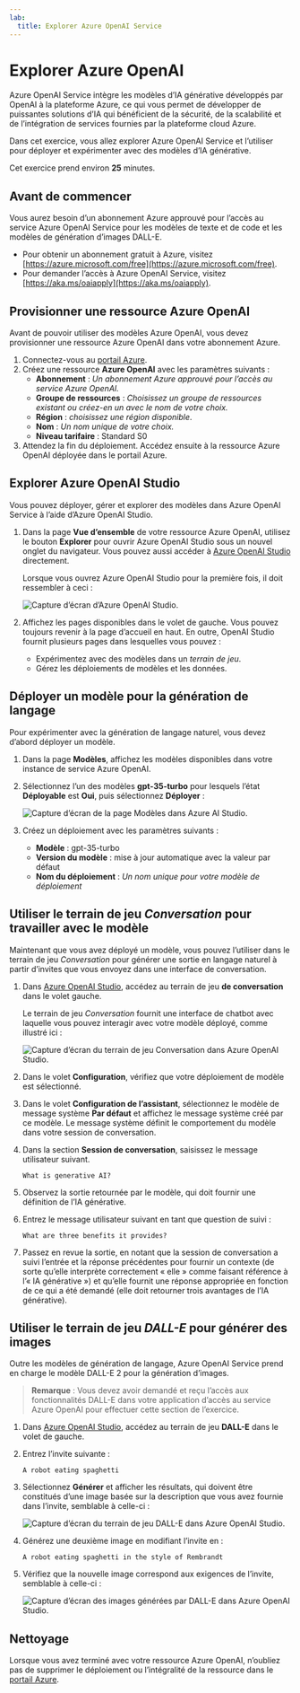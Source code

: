 ```yaml
---
lab:
  title: Explorer Azure OpenAI Service
---
```


# Explorer Azure OpenAI

Azure OpenAI Service intègre les modèles d’IA générative développés par OpenAI à la plateforme Azure, ce qui vous permet de développer de puissantes solutions d’IA qui bénéficient de la sécurité, de la scalabilité et de l’intégration de services fournies par la plateforme cloud Azure.

Dans cet exercice, vous allez explorer Azure OpenAI Service et l’utiliser pour déployer et expérimenter avec des modèles d’IA générative.

Cet exercice prend environ **25** minutes.

## Avant de commencer

Vous aurez besoin d’un abonnement Azure approuvé pour l’accès au service Azure OpenAI Service pour les modèles de texte et de code et les modèles de génération d’images DALL-E.

- Pour obtenir un abonnement gratuit à Azure, visitez [https://azure.microsoft.com/free](https://azure.microsoft.com/free).
- Pour demander l’accès à Azure OpenAI Service, visitez [https://aka.ms/oaiapply](https://aka.ms/oaiapply).

## Provisionner une ressource Azure OpenAI

Avant de pouvoir utiliser des modèles Azure OpenAI, vous devez provisionner une ressource Azure OpenAI dans votre abonnement Azure.

1. Connectez-vous au [portail Azure](https://portal.azure.com).
2. Créez une ressource **Azure OpenAI** avec les paramètres suivants :
    - **Abonnement** : *Un abonnement Azure approuvé pour l’accès au service Azure OpenAI.*
    - **Groupe de ressources** : *Choisissez un groupe de ressources existant ou créez-en un avec le nom de votre choix.*
    - **Région** : *choisissez une région disponible*.
    - **Nom** : *Un nom unique de votre choix.*
    - **Niveau tarifaire** : Standard S0
3. Attendez la fin du déploiement. Accédez ensuite à la ressource Azure OpenAI déployée dans le portail Azure.

## Explorer Azure OpenAI Studio

Vous pouvez déployer, gérer et explorer des modèles dans Azure OpenAI Service à l’aide d’Azure OpenAI Studio.

1. Dans la page **Vue d’ensemble** de votre ressource Azure OpenAI, utilisez le bouton **Explorer** pour ouvrir Azure OpenAI Studio sous un nouvel onglet du navigateur. Vous pouvez aussi accéder à [Azure OpenAI Studio](https://oai.azure.com/) directement.

    Lorsque vous ouvrez Azure OpenAI Studio pour la première fois, il doit ressembler à ceci :

    ![Capture d’écran d’Azure OpenAI Studio.](./media/generative-ai/ai-studio.png)

1. Affichez les pages disponibles dans le volet de gauche. Vous pouvez toujours revenir à la page d’accueil en haut. En outre, OpenAI Studio fournit plusieurs pages dans lesquelles vous pouvez :
    - Expérimentez avec des modèles dans un *terrain de jeu*.
    - Gérez les déploiements de modèles et les données.

## Déployer un modèle pour la génération de langage

Pour expérimenter avec la génération de langage naturel, vous devez d’abord déployer un modèle.

1. Dans la page **Modèles**, affichez les modèles disponibles dans votre instance de service Azure OpenAI.
1. Sélectionnez l’un des modèles **gpt-35-turbo** pour lesquels l’état **Déployable** est **Oui**, puis sélectionnez **Déployer** :

    ![Capture d’écran de la page Modèles dans Azure AI Studio.](./media/generative-ai/deploy-model.png)

1. Créez un déploiement avec les paramètres suivants :
    - **Modèle** : gpt-35-turbo
    - **Version du modèle** : mise à jour automatique avec la valeur par défaut
    - **Nom du déploiement** : *Un nom unique pour votre modèle de déploiement*

## Utiliser le terrain de jeu *Conversation* pour travailler avec le modèle

Maintenant que vous avez déployé un modèle, vous pouvez l’utiliser dans le terrain de jeu *Conversation* pour générer une sortie en langage naturel à partir d’invites que vous envoyez dans une interface de conversation.

1. Dans [Azure OpenAI Studio](https://oai.azure.com/), accédez au terrain de jeu **de conversation** dans le volet gauche.

    Le terrain de jeu *Conversation* fournit une interface de chatbot avec laquelle vous pouvez interagir avec votre modèle déployé, comme illustré ici :

    ![Capture d’écran du terrain de jeu Conversation dans Azure OpenAI Studio.](./media/generative-ai/chat-playground.png)

1. Dans le volet **Configuration**, vérifiez que votre déploiement de modèle est sélectionné.
1. Dans le volet **Configuration de l’assistant**, sélectionnez le modèle de message système **Par défaut** et affichez le message système créé par ce modèle. Le message système définit le comportement du modèle dans votre session de conversation.
1. Dans la section **Session de conversation**, saisissez le message utilisateur suivant.

    ```
   What is generative AI?
    ```

1. Observez la sortie retournée par le modèle, qui doit fournir une définition de l’IA générative.
1. Entrez le message utilisateur suivant en tant que question de suivi :

    ```
   What are three benefits it provides?
    ```

1. Passez en revue la sortie, en notant que la session de conversation a suivi l’entrée et la réponse précédentes pour fournir un contexte (de sorte qu’elle interprète correctement « elle » comme faisant référence à l’« IA générative ») et qu’elle fournit une réponse appropriée en fonction de ce qui a été demandé (elle doit retourner trois avantages de l’IA générative).

## Utiliser le terrain de jeu *DALL-E* pour générer des images

Outre les modèles de génération de langage, Azure OpenAI Service prend en charge le modèle DALL-E 2 pour la génération d’images.

> **Remarque** : Vous devez avoir demandé et reçu l’accès aux fonctionnalités DALL-E dans votre application d’accès au service Azure OpenAI pour effectuer cette section de l’exercice.

1. Dans [Azure OpenAI Studio](https://oai.azure.com/), accédez au terrain de jeu **DALL-E** dans le volet de gauche.
1. Entrez l’invite suivante :

    ```
    A robot eating spaghetti
    ```

1. Sélectionnez **Générer** et afficher les résultats, qui doivent être constitués d’une image basée sur la description que vous avez fournie dans l’invite, semblable à celle-ci :

    ![Capture d’écran du terrain de jeu DALL-E dans Azure OpenAI Studio.](./media/generative-ai/dall-e-playground.png)

1. Générez une deuxième image en modifiant l’invite en :

    ```
    A robot eating spaghetti in the style of Rembrandt
    ```
1. Vérifiez que la nouvelle image correspond aux exigences de l’invite, semblable à celle-ci :

    ![Capture d’écran des images générées par DALL-E dans Azure OpenAI Studio.](./media/generative-ai/dall-e-results.png)

## Nettoyage

Lorsque vous avez terminé avec votre ressource Azure OpenAI, n’oubliez pas de supprimer le déploiement ou l’intégralité de la ressource dans le [portail Azure](https://portal.azure.com/?azure-portal=true).
